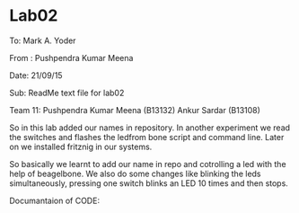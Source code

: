 # Lab02
To: Mark A. Yoder

From : Pushpendra Kumar Meena 

Date: 21/09/15

Sub: ReadMe text file for lab02
  
Team 11: Pushpendra Kumar Meena (B13132)
         Ankur Sardar (B13108)
         
So in this lab added our names in repository.
In another experiment we read the switches and flashes the ledfrom bone script and command line.
Later on  we installed fritznig in our systems.

So basically we learnt to add our name in repo and cotrolling a led with the help of beagelbone. We also do some changes 
like blinking the leds simultaneously, pressing one switch blinks an LED 10 times and then stops.  

Documantaion of CODE:

